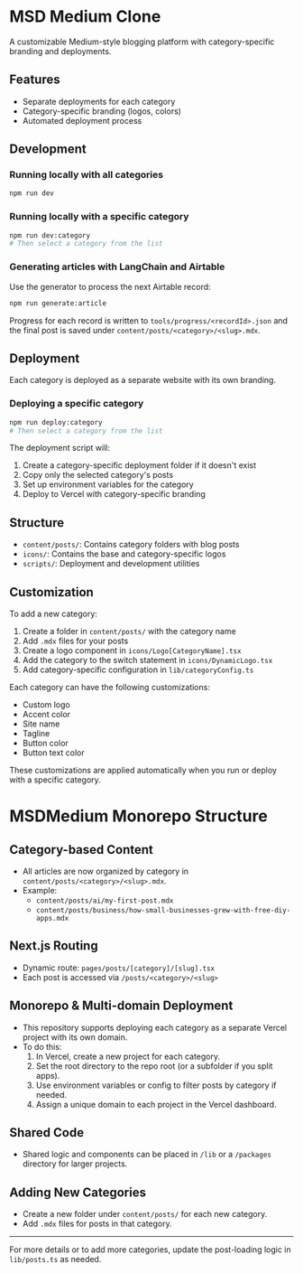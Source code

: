 # MSD Medium Clone

A customizable Medium-style blogging platform with category-specific branding and deployments.

## Features

- Separate deployments for each category
- Category-specific branding (logos, colors)
- Automated deployment process

## Development

### Running locally with all categories

```bash
npm run dev
```

### Running locally with a specific category

```bash
npm run dev:category
# Then select a category from the list
```

### Generating articles with LangChain and Airtable

Use the generator to process the next Airtable record:

```bash
npm run generate:article
```

Progress for each record is written to `tools/progress/<recordId>.json` and the final post is saved under `content/posts/<category>/<slug>.mdx`.

## Deployment

Each category is deployed as a separate website with its own branding.

### Deploying a specific category

```bash
npm run deploy:category
# Then select a category from the list
```

The deployment script will:
1. Create a category-specific deployment folder if it doesn't exist
2. Copy only the selected category's posts
3. Set up environment variables for the category
4. Deploy to Vercel with category-specific branding

## Structure

- `content/posts/`: Contains category folders with blog posts
- `icons/`: Contains the base and category-specific logos
- `scripts/`: Deployment and development utilities

## Customization

To add a new category:
1. Create a folder in `content/posts/` with the category name
2. Add `.mdx` files for your posts
3. Create a logo component in `icons/Logo[CategoryName].tsx`
4. Add the category to the switch statement in `icons/DynamicLogo.tsx`
5. Add category-specific configuration in `lib/categoryConfig.ts`

Each category can have the following customizations:
- Custom logo
- Accent color
- Site name
- Tagline
- Button color
- Button text color

These customizations are applied automatically when you run or deploy with a specific category.

# MSDMedium Monorepo Structure

## Category-based Content

- All articles are now organized by category in `content/posts/<category>/<slug>.mdx`.
- Example:
  - `content/posts/ai/my-first-post.mdx`
  - `content/posts/business/how-small-businesses-grew-with-free-diy-apps.mdx`

## Next.js Routing

- Dynamic route: `pages/posts/[category]/[slug].tsx`
- Each post is accessed via `/posts/<category>/<slug>`

## Monorepo & Multi-domain Deployment

- This repository supports deploying each category as a separate Vercel project with its own domain.
- To do this:
  1. In Vercel, create a new project for each category.
  2. Set the root directory to the repo root (or a subfolder if you split apps).
  3. Use environment variables or config to filter posts by category if needed.
  4. Assign a unique domain to each project in the Vercel dashboard.

## Shared Code

- Shared logic and components can be placed in `/lib` or a `/packages` directory for larger projects.

## Adding New Categories

- Create a new folder under `content/posts/` for each new category.
- Add `.mdx` files for posts in that category.

---

For more details or to add more categories, update the post-loading logic in `lib/posts.ts` as needed. 